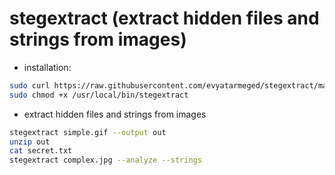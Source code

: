 # stegextract (extract hidden files and strings from images)
* installation:
```bash
sudo curl https://raw.githubusercontent.com/evyatarmeged/stegextract/master/stegextract > /usr/local/bin/stegextract
sudo chmod +x /usr/local/bin/stegextract
```
* extract hidden files and strings from images

```bash
stegextract simple.gif --output out
unzip out
cat secret.txt
stegextract complex.jpg --analyze --strings
```